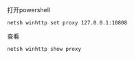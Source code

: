 

打开powershell

    netsh winhttp set proxy 127.0.0.1:10808

查看

    netsh winhttp show proxy

<!--stackedit_data:
eyJoaXN0b3J5IjpbMjA1OTk1NTY1N119
-->